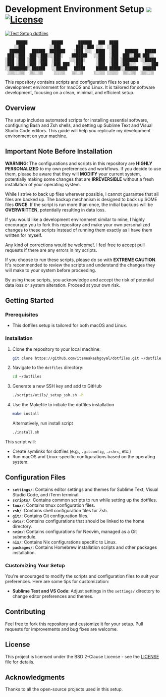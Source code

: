 # Development Environment Setup [![](https://img.shields.io/badge/Quality-A%2B-brightgreen.svg)](https://img.shields.io/badge/Quality-A%2B-brightgreen.svg) [![License](https://img.shields.io/badge/License-BSD_2--Clause-orange.svg)](https://opensource.org/licenses/BSD-2-Clause)

[![Test Setup dotfiles](https://github.com/itsmeakashgoyal/dotfiles/actions/workflows/build_and_test.yml/badge.svg)](https://github.com/itsmeakashgoyal/dotfiles/actions/workflows/build_and_test.yml)

```
     █████           █████       ██████   ███  ████
    ░░███           ░░███       ███░░███ ░░░  ░░███
  ███████   ██████  ███████    ░███ ░░░  ████  ░███   ██████   █████
 ███░░███  ███░░███░░░███░    ███████   ░░███  ░███  ███░░███ ███░░
░███ ░███ ░███ ░███  ░███    ░░░███░     ░███  ░███ ░███████ ░░█████
░███ ░███ ░███ ░███  ░███ ███  ░███      ░███  ░███ ░███░░░   ░░░░███
░░████████░░██████   ░░█████   █████     █████ █████░░██████  ██████
 ░░░░░░░░  ░░░░░░     ░░░░░   ░░░░░     ░░░░░ ░░░░░  ░░░░░░  ░░░░░░
```

This repository contains scripts and configuration files to set up a development environment for macOS and Linux. It is tailored for software development, focusing on a clean, minimal, and efficient setup.

## Overview

The setup includes automated scripts for installing essential software, configuring Bash and Zsh shells, and setting up Sublime Text and Visual Studio Code editors. This guide will help you replicate my development environment on your machine.

## Important Note Before Installation

**WARNING:** The configurations and scripts in this repository are **HIGHLY PERSONALIZED** to my own preferences and workflows. If you decide to use them, please be aware that they will **MODIFY** your current system, potentially making some changes that are **IRREVERSIBLE** without a fresh installation of your operating system.

While I strive to back up files wherever possible, I cannot guarantee that all files are backed up. The backup mechanism is designed to back up SOME files **ONCE**. If the script is run more than once, the initial backups will be **OVERWRITTEN**, potentially resulting in data loss. 

If you would like a development environment similar to mine, I highly encourage you to fork this repository and make your own personalized changes to these scripts instead of running them exactly as I have them written for myself.

Any kind of corrections would be welcome!. I feel free to accept pull requests if there are any errors in my scripts.

If you choose to run these scripts, please do so with **EXTREME CAUTION**. It's recommended to review the scripts and understand the changes they will make to your system before proceeding.

By using these scripts, you acknowledge and accept the risk of potential data loss or system alteration. Proceed at your own risk.

## Getting Started

### Prerequisites

- This dotfiles setup is tailored for both macOS and Linux.

### Installation

1. Clone the repository to your local machine:
   ```sh
   git clone https://github.com/itsmeakashgoyal/dotfiles.git ~/dotfiles
   ```
2. Navigate to the `dotfiles` directory:
   ```sh
   cd ~/dotfiles
   ```
3. Generate a new SSH key and add to GitHub
   ```sh
   ./scripts/utils/_setup_ssh.sh -h
   ```
4. Use the Makefile to initiate the dotfiles installation
   ```sh
   make install
   ```
   Alternatively, run install script
   ```sh
   ./install.sh
   ```

This script will:
- Create symlinks for dotfiles (e.g., `.gitconfig`, `.zshrc`, etc.)
- Run macOS and Linux-specific configurations based on the operating system.

## Configuration Files

- **`settings/`**: Contains editor settings and themes for Sublime Text, Visual Studio Code, and iTerm terminal.
- **`scripts/`**: Contains common scripts to run while setting up the dotfiles.
- **`tmux/`**: Contains tmux configuration files.
- **`zsh/`**: Contains shell configuration files for Zsh.
- **`git/`**: Contains Git configuration files.
- **`dots/`**: Contains configurations that should be linked to the home directory.
- **`nvim/`**: Contains configurations for Neovim, managed as a Git submodule.
- **`nix/`**: Contains Nix configurations specific to Linux.
- **`packages/`**: Contains Homebrew installation scripts and other packages installation.

### Customizing Your Setup

You're encouraged to modify the scripts and configuration files to suit your preferences. Here are some tips for customization:

- **Sublime Text and VS Code**: Adjust settings in the `settings/` directory to change editor preferences and themes.

## Contributing

Feel free to fork this repository and customize it for your setup. Pull requests for improvements and bug fixes are welcome.

## License

This project is licensed under the BSD 2-Clause License - see the [LICENSE](LICENSE) file for details.

## Acknowledgments

Thanks to all the open-source projects used in this setup.

